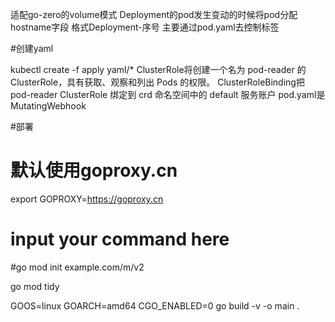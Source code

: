 适配go-zero的volume模式
Deployment的pod发生变动的时候将pod分配hostname字段  格式Deployment-序号
主要通过pod.yaml去控制标签

#创建yaml

kubectl create -f apply  yaml/*
ClusterRole将创建一个名为 pod-reader 的 ClusterRole，具有获取、观察和列出 Pods 的权限。
ClusterRoleBinding把 pod-reader ClusterRole 绑定到 crd 命名空间中的 default 服务账户
pod.yaml是MutatingWebhook

#部署
# 默认使用goproxy.cn
export GOPROXY=https://goproxy.cn
# input your command here
#go mod init example.com/m/v2

go mod tidy 

GOOS=linux GOARCH=amd64 CGO_ENABLED=0  go build -v -o main .



